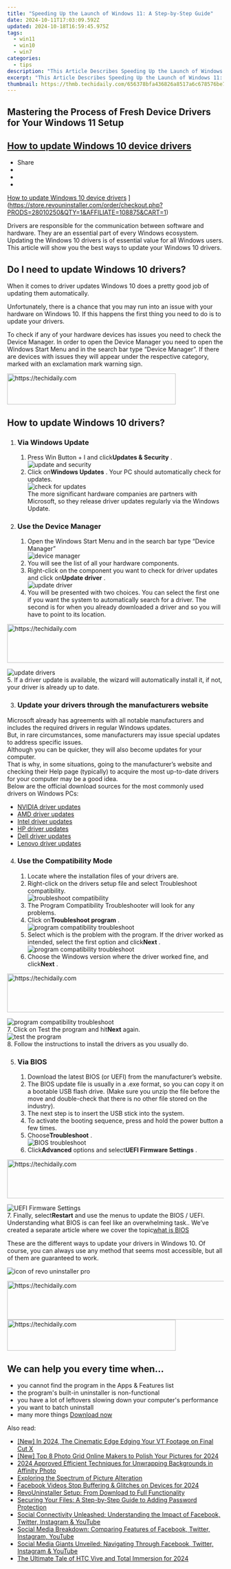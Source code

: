 ```yaml
---
title: "Speeding Up the Launch of Windows 11: A Step-by-Step Guide"
date: 2024-10-11T17:03:09.592Z
updated: 2024-10-18T16:59:45.975Z
tags:
  - win11
  - win10
  - win7
categories:
  - tips
description: "This Article Describes Speeding Up the Launch of Windows 11: A Step-by-Step Guide"
excerpt: "This Article Describes Speeding Up the Launch of Windows 11: A Step-by-Step Guide"
thumbnail: https://thmb.techidaily.com/656378bfa436826a8517a6c678576be78969ead53968b002df8bcb5d506324cf.jpg
---
```


## Mastering the Process of Fresh Device Drivers for Your Windows 11 Setup

## [How to update Windows 10 device drivers](https://store.revouninstaller.com/order/checkout.php?PRODS=28010250&QTY=1&AFFILIATE=108875&CART=1)

* Share
* [](http://www.facebook.com/share.php?u=https://www.revouninstaller.com/blog/how-to-update-windows-10-device-drivers/&title=How+to+update+Windows+10+device+drivers)
* [](https://twitter.com/intent/tweet?text=How+to+update+Windows+10+device+drivers&url=https://www.revouninstaller.com/blog/how-to-update-windows-10-device-drivers/ "Click to share on Twitter")
* [](https://store.revouninstaller.com/order/checkout.php?PRODS=28010250&QTY=1&AFFILIATE=108875&CART=1)

[How to update Windows 10 device drivers](https://f057a20f961f56a72089-b74530d2d26278124f446233f95622ef.ssl.cf1.rackcdn.com/site/blog/update-windows-10-device-drivers/cover.png) ](https://store.revouninstaller.com/order/checkout.php?PRODS=28010250&QTY=1&AFFILIATE=108875&CART=1)

 Drivers are responsible for the communication between software and hardware. They are an essential part of every Windows ecosystem. Updating the Windows 10 drivers is of essential value for all Windows users. This article will show you the best ways to update your Windows 10 drivers.

## Do I need to update Windows 10 drivers?

 When it comes to driver updates Windows 10 does a pretty good job of updating them automatically.

 Unfortunately, there is a chance that you may run into an issue with your hardware on Windows 10\. If this happens the first thing you need to do is to update your drivers.

 To check if any of your hardware devices has issues you need to check the Device Manager. In order to open the Device Manager you need to open the Windows Start Menu and in the search bar type “Device Manager”. If there are devices with issues they will appear under the respective category, marked with an exclamation mark warning sign.

<!-- affiliate ads begin -->
<a href="https://aligracehair.sjv.io/c/5597632/2135403/19272" target="_top" id="2135403">
  <img src="//a.impactradius-go.com/display-ad/19272-2135403" border="0" alt="https://techidaily.com" width="392" height="72"/>
</a>
<img height="0" width="0" src="https://aligracehair.sjv.io/i/5597632/2135403/19272" style="position:absolute;visibility:hidden;" border="0" />
<!-- affiliate ads end -->

## How to update Windows 10 drivers?

1. ### Via Windows Update  

   1. Press Win Button + I and click**Updates & Security** .  
   ![update and security](https://f057a20f961f56a72089-b74530d2d26278124f446233f95622ef.ssl.cf1.rackcdn.com/site/blog/update-windows-10-device-drivers/method-1-step-1-update-and-security.png)  
   2. Click on**Windows Updates** . Your PC should automatically check for updates.  
   ![check for updates](https://f057a20f961f56a72089-b74530d2d26278124f446233f95622ef.ssl.cf1.rackcdn.com/site/blog/update-windows-10-device-drivers/method-1-step-2-check-for-updates.png)  
 The more significant hardware companies are partners with Microsoft, so they release driver updates regularly via the Windows Update.

2. ### Use the Device Manager  

   1. Open the Windows Start Menu and in the search bar type “Device Manager”  
   ![device manager](https://f057a20f961f56a72089-b74530d2d26278124f446233f95622ef.ssl.cf1.rackcdn.com/site/blog/update-windows-10-device-drivers/method-2-step-1-device-manager.png)  
   2. You will see the list of all your hardware components.  
   3. Right-click on the component you want to check for driver updates and click on**Update driver** .  
   ![update driver](https://f057a20f961f56a72089-b74530d2d26278124f446233f95622ef.ssl.cf1.rackcdn.com/site/blog/update-windows-10-device-drivers/method-2-step-3-update-driver.png)  
   4. You will be presented with two choices. You can select the first one if you want the system to automatically search for a driver. The second is for when you already downloaded a driver and so you will have to point to its location.  

<!-- affiliate ads begin -->
<a href="https://unicoeye.pxf.io/c/5597632/2134493/18498" target="_top" id="2134493">
  <img src="//a.impactradius-go.com/display-ad/18498-2134493" border="0" alt="https://techidaily.com" width="728" height="90"/>
</a>
<img height="0" width="0" src="https://unicoeye.pxf.io/i/5597632/2134493/18498" style="position:absolute;visibility:hidden;" border="0" />
<!-- affiliate ads end -->

   ![update drivers](https://f057a20f961f56a72089-b74530d2d26278124f446233f95622ef.ssl.cf1.rackcdn.com/site/blog/update-windows-10-device-drivers/method-2-step-4-update-choices.png)  
   5. If a driver update is available, the wizard will automatically install it, if not, your driver is already up to date.

3. ### Update your drivers through the manufacturers website  

 Microsoft already has agreements with all notable manufacturers and includes the required drivers in regular Windows updates.  
 But, in rare circumstances, some manufacturers may issue special updates to address specific issues.  
 Although you can be quicker, they will also become updates for your computer.  
 That is why, in some situations, going to the manufacturer’s website and checking their Help page (typically) to acquire the most up-to-date drivers for your computer may be a good idea.  
 Below are the official download sources for the most commonly used drivers on Windows PCs:  

* [NVIDIA driver updates](https://www.nvidia.com/Download/index.aspx)  
* [AMD driver updates](https://support.amd.com/en-us/download)  
* [Intel driver updates](https://www.intel.com/content/www/us/en/support/detect.html)  
* [HP driver updates](https://support.hp.com/us-en/drivers)  
* [Dell driver updates](https://shop-links.co/link/?exclusive=1&publisher_slug=itechdaily19598&url=https%3A%2F%2Fwww.dell.com%2Fsupport%2Fhome%2Fus%2Fen%2F19%2Fproducts%2F%3Fapp%3Ddrivers)  
* [Lenovo driver updates](https://shop-links.co/link/?exclusive=1&publisher_slug=itechdaily19598&url=https%3A%2F%2Fsupport.lenovo.com%2Fro%2Fen%2Fsolutions%2Ftvsu-update)

4. ### Use the Compatibility Mode  

   1. Locate where the installation files of your drivers are.  
   2. Right-click on the drivers setup file and select Troubleshoot compatibility.  
   ![troubleshoot compatibility](https://f057a20f961f56a72089-b74530d2d26278124f446233f95622ef.ssl.cf1.rackcdn.com/site/blog/update-windows-10-device-drivers/method-4-step-1-troubleshoot.png)  
   3. The Program Compatibility Troubleshooter will look for any problems.  
   4. Click on**Troubleshoot program** .  
   ![program compatibility troubleshoot](https://f057a20f961f56a72089-b74530d2d26278124f446233f95622ef.ssl.cf1.rackcdn.com/site/blog/update-windows-10-device-drivers/method-4-step-2-compatability-troubleshooter.png)  
   5. Select which is the problem with the program. If the driver worked as intended, select the first option and click**Next** .  
   ![program compatibility troubleshoot](https://f057a20f961f56a72089-b74530d2d26278124f446233f95622ef.ssl.cf1.rackcdn.com/site/blog/update-windows-10-device-drivers/method-4-step-3-compatability-troubleshooter-2.png)  
   6. Choose the Windows version where the driver worked fine, and click**Next** .  

<!-- affiliate ads begin -->
<a href="https://aligracehair.sjv.io/c/5597632/1886003/19272" target="_top" id="1886003">
  <img src="//a.impactradius-go.com/display-ad/19272-1886003" border="0" alt="https://techidaily.com" width="728" height="90"/>
</a>
<img height="0" width="0" src="https://aligracehair.sjv.io/i/5597632/1886003/19272" style="position:absolute;visibility:hidden;" border="0" />
<!-- affiliate ads end -->

   ![program compatibility troubleshoot](https://f057a20f961f56a72089-b74530d2d26278124f446233f95622ef.ssl.cf1.rackcdn.com/site/blog/update-windows-10-device-drivers/method-4-step-4-compatability-troubleshooter-3.png)  
   7. Click on Test the program and hit**Next** again.  
   ![test the program](https://f057a20f961f56a72089-b74530d2d26278124f446233f95622ef.ssl.cf1.rackcdn.com/site/blog/update-windows-10-device-drivers/method-4-step-5-compatability-troubleshooter-4.png)  
   8. Follow the instructions to install the drivers as you usually do.

5. ### Via BIOS  

   1. Download the latest BIOS (or UEFI) from the manufacturer’s website.  
   2. The BIOS update file is usually in a .exe format, so you can copy it on a bootable USB flash drive. (Make sure you unzip the file before the move and double-check that there is no other file stored on the industry).  
   3. The next step is to insert the USB stick into the system.  
   4. To activate the booting sequence, press and hold the power button a few times.  
   5. Choose**Troubleshoot** .  
   ![BIOS troubleshoot](https://f057a20f961f56a72089-b74530d2d26278124f446233f95622ef.ssl.cf1.rackcdn.com/site/blog/update-windows-10-device-drivers/method-5-step-1-bios.png)  
   6. Click**Advanced** options and select**UEFI Firmware Settings** .  

<!-- affiliate ads begin -->
<a href="https://laganoo.pxf.io/c/5597632/1528703/16446" target="_top" id="1528703">
  <img src="//a.impactradius-go.com/display-ad/16446-1528703" border="0" alt="https://techidaily.com" width="728" height="90"/>
</a>
<img height="0" width="0" src="https://laganoo.pxf.io/i/5597632/1528703/16446" style="position:absolute;visibility:hidden;" border="0" />
<!-- affiliate ads end -->

   ![UEFI Firmware Settings](https://f057a20f961f56a72089-b74530d2d26278124f446233f95622ef.ssl.cf1.rackcdn.com/site/blog/update-windows-10-device-drivers/method-5-step-2-uefi-firmware-settings.png)  
   7. Finally, select**Restart** and use the menus to update the BIOS / UEFI.  
 Understanding what BIOS is can feel like an overwhelming task.. We’ve created a separate article where we cover the topic[what is BIOS](https://store.revouninstaller.com/order/checkout.php?PRODS=28010250&QTY=1&AFFILIATE=108875&CART=1)

 These are the different ways to update your drivers in Windows 10\. Of course, you can always use any method that seems most accessible, but all of them are guaranteed to work.

![icon of revo uninstaller pro](https://f057a20f961f56a72089-b74530d2d26278124f446233f95622ef.ssl.cf1.rackcdn.com/site/icons/rup5-64.png)

<!-- affiliate ads begin -->
<a href="https://appsumo.8odi.net/c/5597632/2130885/7443" target="_top" id="2130885">
  <img src="//a.impactradius-go.com/display-ad/7443-2130885" border="0" alt="https://techidaily.com" width="600" height="90"/>
</a>
<img height="0" width="0" src="https://appsumo.8odi.net/i/5597632/2130885/7443" style="position:absolute;visibility:hidden;" border="0" />
<!-- affiliate ads end -->

<!-- affiliate ads begin -->
<a href="https://aligracehair.sjv.io/c/5597632/2135373/19272" target="_top" id="2135373">
  <img src="//a.impactradius-go.com/display-ad/19272-2135373" border="0" alt="https://techidaily.com" width="392" height="72"/>
</a>
<img height="0" width="0" src="https://aligracehair.sjv.io/i/5597632/2135373/19272" style="position:absolute;visibility:hidden;" border="0" />
<!-- affiliate ads end -->

## We can help you every time when…

* you cannot find the program in the Apps & Features list
* the program's built-in uninstaller is non-functional
* you have a lot of leftovers slowing down your computer's performance
* you want to batch uninstall
* many more things
[Download now](https://store.revouninstaller.com/order/checkout.php?PRODS=28010250&QTY=1&AFFILIATE=108875&CART=1)

<ins class="adsbygoogle"
     style="display:block"
     data-ad-format="autorelaxed"
     data-ad-client="ca-pub-7571918770474297"
     data-ad-slot="1223367746"></ins>

<ins class="adsbygoogle"
     style="display:block"
     data-ad-client="ca-pub-7571918770474297"
     data-ad-slot="8358498916"
     data-ad-format="auto"
     data-full-width-responsive="true"></ins>

<span class="atpl-alsoreadstyle">Also read:</span>
<div><ul>
<li><a href="https://instagram-video-recordings.techidaily.com/new-in-2024-the-cinematic-edge-edging-your-vt-footage-on-final-cut-x/"><u>[New] In 2024, The Cinematic Edge Edging Your VT Footage on Final Cut X</u></a></li>
<li><a href="https://fox-helps.techidaily.com/new-top-8-photo-grid-online-makers-to-polish-your-pictures-for-2024/"><u>[New] Top 8 Photo Grid Online Makers to Polish Your Pictures for 2024</u></a></li>
<li><a href="https://article-knowledge.techidaily.com/2024-approved-efficient-techniques-for-unwrapping-backgrounds-in-affinity-photo/"><u>2024 Approved Efficient Techniques for Unwrapping Backgrounds in Affinity Photo</u></a></li>
<li><a href="https://extra-lessons.techidaily.com/exploring-the-spectrum-of-picture-alteration/"><u>Exploring the Spectrum of Picture Alteration</u></a></li>
<li><a href="https://facebook-video-content.techidaily.com/facebook-videos-stop-buffering-and-glitches-on-devices-for-2024/"><u>Facebook Videos Stop Buffering & Glitches on Devices for 2024</u></a></li>
<li><a href="https://win-forum.techidaily.com/revouninstaller-setup-from-download-to-full-functionality/"><u>RevoUninstaller Setup: From Download to Full Functionality</u></a></li>
<li><a href="https://win-forum.techidaily.com/securing-your-files-a-step-by-step-guide-to-adding-password-protection/"><u>Securing Your Files: A Step-by-Step Guide to Adding Password Protection</u></a></li>
<li><a href="https://win-forum.techidaily.com/social-connectivity-unleashed-understanding-the-impact-of-facebook-twitter-instagram-and-youtube/"><u>Social Connectivity Unleashed: Understanding the Impact of Facebook, Twitter, Instagram & YouTube</u></a></li>
<li><a href="https://win-forum.techidaily.com/social-media-breakdown-comparing-features-of-facebook-twitter-instagram-youtube/"><u>Social Media Breakdown: Comparing Features of Facebook, Twitter, Instagram, YouTube</u></a></li>
<li><a href="https://win-forum.techidaily.com/social-media-giants-unveiled-navigating-through-facebook-twitter-instagram-and-youtube/"><u>Social Media Giants Unveiled: Navigating Through Facebook, Twitter, Instagram & YouTube</u></a></li>
<li><a href="https://some-approaches.techidaily.com/the-ultimate-tale-of-htc-vive-and-total-immersion-for-2024/"><u>The Ultimate Tale of HTC Vive and Total Immersion for 2024</u></a></li>
</ul></div>

